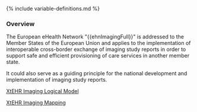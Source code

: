 {% include variable-definitions.md %}

### Overview

The European eHealth Network "{{ehnImagingFull}}" is addressed to the Member States of the European Union and applies to the implementation of interoperable cross-border exchange of imaging study reports in order to support safe and efficient provisioning of care services in another member state.

It could also serve as a guiding principle for the national development and implementation of imaging study reports.

[XtEHR Imaging Logical Model](xtehr-logical-model.html)

[XtEHR Imaging Mapping](xtehr-mapping.html)